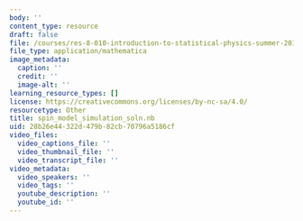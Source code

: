 ```yaml
---
body: ''
content_type: resource
draft: false
file: /courses/res-8-010-introduction-to-statistical-physics-summer-2018/spin_model_simulation_soln.nb
file_type: application/mathematica
image_metadata:
  caption: ''
  credit: ''
  image-alt: ''
learning_resource_types: []
license: https://creativecommons.org/licenses/by-nc-sa/4.0/
resourcetype: Other
title: spin_model_simulation_soln.nb
uid: 28b26e44-322d-479b-82cb-70796a5186cf
video_files:
  video_captions_file: ''
  video_thumbnail_file: ''
  video_transcript_file: ''
video_metadata:
  video_speakers: ''
  video_tags: ''
  youtube_description: ''
  youtube_id: ''
---
```

